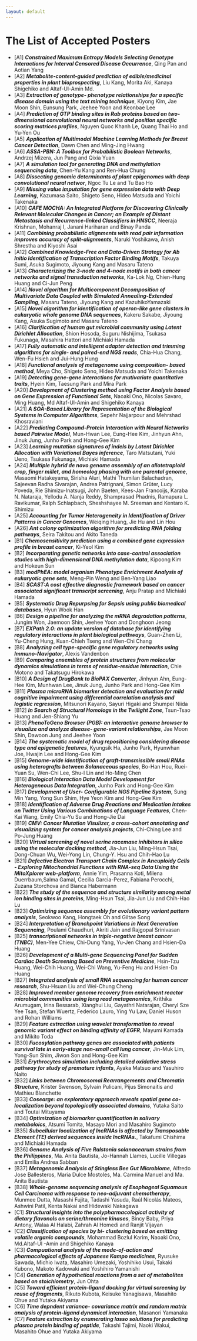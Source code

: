 ```yaml
---
layout: default
---
```


# The List of Accepted Posters

* [A1] __*Constrained Maximum Entropy Models Selecting Genotype Interactions for Interval Censored Disease Occurrence*__, Qing Pan and Aotian Yang
* [A2] __*Metabolite-content-guided prediction of edible/medicinal properties in plant bioprospecting*__, Liu Kang, Morita Aki, Kanaya Shigehiko and Altaf-Ul-Amin Md.
* [A3] __*Extraction of genotype- phenotype relationships for a specific disease domain using the text mining technique*__, Kiyong Kim, Jae Moon Shin, Eunsung Park, Jeehee Yoon and Keonbae Lee
* [A4] __*Prediction of GTP binding sites in Rab proteins based on two- dimensional convolutional neural networks and position specific scoring matrices profiles*__, Nguyen Quoc Khanh Le, Quang Thai Ho and Yu-Yen Ou
* [A5] __*Application of Multimodal Machine Learning Methods for Breast Cancer Detection*__, Dawn Chen and Ming-Jing Hwang
* [A6] __*ASSA-PBN: A Toolbox for Probabilistic Boolean Networks*__, Andrzej Mizera, Jun Pang and Qixia Yuan
* [A7] __*A simulation tool for generating DNA and methylation sequencing data*__, Chen-Yu Kang and Ren-Hua Chung
* [A8] __*Dissecting genomic determinants of plant epigenomes with deep convolutional neural networ*__, Ngoc Tu Le and Tu Bao Ho
* [A9] __*Missing value imputation for gene expression data with Deep Learning*__, Kazumasa Saito, Shigeto Seno, Hideo Matsuda and Yoichi Takenaka
* [A10] __*CAFE MOCHA: An Integrated Platform for Discovering Clinically Relevant Molecular Changes in Cancer; an Example of Distant Metastasis and Recurrence-linked Classifiers in HNSCC*__, Neeraja Krishnan, Mohanraj I, Janani Hariharan and Binay Panda
* [A11] __*Combining probabilistic alignments with read pair information improves accuracy of split-alignments*__, Naruki Yoshikawa, Anish Shrestha and Kiyoshi Asai
* [A12] __*Combined Knowledge-Free and Data-Driven Strategy for Ab Initio Identification of Transcription Factor Binding Motifs*__, Takuya Sumi, Asuka Sugimoto, Jiyoung Kang and Masaru Tateno
* [A13] __*Characterizing the 3-node and 4-node motifs in both cancer networks and signal transduction networks*__, Ka-Lok Ng, Chien-Hung Huang and Ci-Jun Peng
* [A14] __*Novel algorithm for Multicomponent Decomposition of Multivariate Data Coupled with Simulated Annealing-Extended Sampling*__, Masaru Tateno, Jiyoung Kang and KazuhikoYamazaki
* [A15] __*Novel algorithm for identification of operon-like gene clusters in eukaryotic whole genome DNA sequences*__, Kakeru Sakabe, Jiyoung Kang, Asuka Sugimoto and Masaru Tateno
* [A16] __*Clarification of human gut microbial community using Latent Dirichlet Allocation*__, Shion Hosoda, Suguru Nishijima, Tsukasa Fukunaga, Masahira Hattori and Michiaki
Hamada
* [A17] __*Fully automatic and intelligent adapter detection and trimming algorithms for single- and paired-end NGS reads*__, Chia-Hua Chang, Wen-Fu Hsieh and Jui-Hung Hung
* [A18] __*Functional analysis of metagenome using composition- based method*__, Meya Cho, Shigeto Seno, Hideo Matsuda and Yoichi Takenaka
* [A19] __*Detecting gene-gene interactions for mutivariate quantitative traits*__, Hyein Kim, Taesung Park and Mira Park
* [A20] __*Development of Clustering method using Factor Analysis based on Gene Expression of Functional Sets*__, Naoaki Ono, Nicolas Savaro, Ming Huang, Md Altaf-Ul-Amin and Shigehiko Kanaya
* [A21] __*A SOA-Based Library for Representation of the Biological Systems in Computer Algorithms*__, Sepehr Najjarpour and Mehrshad Khosraviani 
* [A22] __*Predicting Compound-Protein Interaction with Neural Networks based Pairwise Model*__, Mun-Hwan Lee, Eung-Hee Kim, Jinhyun Ahn, Jinuk Jung, Junho Park and Hong-Gee Kim 
* [A23] __*Learning mutation signatures of indels by Latent Dirichlet Allocation with Variational Bayes inference*__, Taro Matsutani, Yuki Ueno, Tsukasa Fukunaga, Michiaki Hamada
* [A24] __*Multiple hybrid de novo genome assembly of an allotetraploid crop, finger millet, and homeolog phasing with one parental genome*__, Masaomi Hatakeyama, Sirisha Aluri, Mathi Thumilan Balachadran, Sajeevan Radha Sivarajan, Andrea Patrignani, Simon Grüter, Lucy Poveda, Rie Shimizu-Inatsugi, John Baeten, Kees-Jan Francoijs, Karaba N. Nataraja, Yellodu A. Nanja Reddy, Shamprasad Phadnis, Ramapura L. Ravikumar, Ralph Schlapbach, Sheshshayee M. Sreeman and Kentaro K. Shimizu 
* [A25] __*Accounting for Tumor Heterogeneity in Identification of Driver Patterns in Cancer Genomes*__, Weiqing Huang, Jie Hu and Lin Hou
* [A26] __*Ant colony optimization algorithm for predicting RNA folding pathways*__, Seira Takitou and Akito Taneda
* [B1] __*Chemosensitivity prediction using a combined gene expression profile in breast cancer*__, Ki-Yeol Kim
* [B2] __*Incorporating genetic networks into case-control association studies with high-dimensional DNA methylation data*__, Kipoong Kim and Hokeun Sun
* [B3] __*modPhEA: model organism Phenotype Enrichment Analysis of eukaryotic gene sets*__, Meng-Pin Weng and Ben-Yang Liao
* [B4] __*SCAST:A cost effective diagnostic framework based on cancer associated significant transcript screening*__, Anju Pratap and Michiaki Hamada
* [B5] __*Systematic Drug Repurpsing for Sepsis using public biomedical databases*__, Hyun Wook Han
* [B6] __*Design a pipeline for analyzing the mRNA degradation patterns*__, Jungim Won, Jaemoon Shin, Jeehee Yoon and Donghoon Jeong
* [B7] __*EXPath 2.0: an update version of database for identifying regulatory interactions in plant biological pathways*__, Guan-Zhen Li, Yu-Cheng Hung, Kuan-Chieh Tseng and Wen-Chi Chang
* [B8] __*Analyzing cell type-specific gene regulatory networks using Immuno-Navigator*__, Alexis Vandenbon
* [B9] __*Comparing ensembles of protein structures from molecular dynamics simulations in terms of residue-residue interaction*__, Chie Motono and Takatsugu Hirokawa
* [B10] __*A Design of DrugBank to BioPAX Converter*__, Jinhyun Ahn, Eung-Hee Kim, Munhwan Lee, Jinuk Jung, Junho Park and Hong-Gee Kim
* [B11] __*Plasma microRNA biomarker detection and evaluation for mild cognitive impairment using differential correlation analysis and logistic regression*__, Mitsunori Kayano, Sayuri Higaki and Shumpei Niida
* [B12] __*In Search of Structural Homologs in the Twilight Zone*__, Tsun-Tsao Huang and Jen-Shiang Yu
* [B13] __*PhenoToGeno Browser (PGB): an interactive genome browser to visualize and analyze disease- gene-variant relationships*__, Jae Moon Shin, Dawoon Jung and Jeehee Yoon
* [B14] __*The systematic model of drug repositioning considering disease type and epigenetic features*__, Kyungsik Ha, Junho Park, Hyunwhan Joe, Hwajin Lee and Hong-Gee Kim
* [B15] __*Genome-wide identification of graft-transmissible small RNAs using heterografts between Solanaceous species*__, Bo-Han Hou, Ruei-Yuan Su, Wen-Chi Lee, Shu-I Lin and Ho-Ming Chen
* [B16] __*Biological Interaction Data Model Development for Heterogeneous Data Integration*__, Junho Park and Hong-Gee Kim
* [B17] __*Development of User- Configurable NGS Pipeline System*__, Sung Min Yang, Yong Sun Shim, Hye Yeon Kim and Hong-Gee Kim
* [B18] __*Identification of Adverse Drug Reactions and Medication Intakes on Twitter Using Various Combinations of Language Features*__, Chen-Kai Wang, Emily Chia-Yu Su and Hong-Jie Dai
* [B19] __*CMV: Cancer Mutation Visulizer, a cross-cohort annotating and visualizing system for cancer analysis projects*__, Chi-Ching Lee and Po-Jung Huang
* [B20] __*Virtual screening of novel serine racemase inhibitors in silico using the molecular docking method*__, Jia-Jun Liu, Ming-Hsun Tsai, Dong-Chuan Wu, Wei-Yong Lin, Chung-Y. Hsu and Chih-Hao Lu
* [B21] __*Defective Electron Transport Chain Complex in Aneuploidy Cells - Exploring Mitochondrial Functions with RNA-seq Data Using the MitoXplorer web-platform*__, Annie Yim, Prasanna Koti, Milena Duerrbaum,Salma Gamal, Cecilia Garcia-Perez, Fabiana
Perocchi, Zuzana Storchova and Bianca Habermann
* [B22] __*The study of the sequence and structure similarity among metal ion binding sites in proteins*__, Ming-Hsun Tsai, Jia-Jun Liu and Chih-Hao Lu
* [B23] __*Optimizing sequence assembly for evolutionary variant pattern analysis*__, Seokwoo Kang, Hongtaek Oh and Giltae Song 
* [B24] __*Interpretation of Branchpoint Variations in Next Generation Sequencing*__, Poulami Chaudhuri, Akriti Jain and Rajgopal Srinivasan
* [B25] __*transcriptional networks in triple-negative breast cancer (TNBC)*__, Men-Yee Chiew, Chi-Dung Yang, Yu-Jen Chang and Hsien-Da Huang
* [B26] __*Development of a Multi-gene Sequencing Panel for Sudden Cardiac Death Screening Based on Preventive Medicine*__, Hsin-Tzu Huang, Wei-Chih Huang, Wei-Chi Wang, Yu-Feng Hu and Hsien-Da Huang
* [B27] __*Integrated analysis of small RNA sequencing for human cancer research*__, Shu-Hsuan Liu and Wei-Chung Cheng
* [B28] __*Improved member genome recovery from enrichment reactor microbial communities using long read metagenomics*__, Krithika Arumugam, Irina Bessarab, Xianghui Liu, Gayathri Natarajan, Cheryl Sze Yee Tsan, Stefan Wuertz, Federico Lauro, Ying Yu Law, Daniel Huson and Rohan Williams
* [B29] __*Feature extraction using wavelet transformation to reveal genomic variant effect on binding affinity of EGFR*__, Mayumi Kamada and Mikito Toda
* [B30] __*Fucosylation pathway genes are associated with patients survival late in early-stage non-small cell lung cancer*__, Jin-Muk Lim, Yong-Sun Shim, Jiwon Son and Hong-Gee Kim
* [B31] __*Erythrocytes simulation including detailed oxidative stress pathway for study of premature infants*__, Ayaka Matsuo and Yasuhiro Naito
* [B32] __*Links between Chromosomal Rearrangements and Chromatin Structure*__, Krister Swenson, Sylvain Pulicani, Pijus Simonaitis and Mathieu Blanchette
* [B33] __*Cosearge: an exploratory approach reveals spatial gene co- localization beyond topologically associated domains*__, Yutaka Saito and Toutai Mituyama 
* [B34] __*Optimization of biomarker quantification in salivary metaboloics*__, Atsumi Tomita, Masayo Mori and Masahiro Sugimoto
* [B35] __*Subcellular localization of lncRNAs is affected by Transposable Element (TE) derived sequences inside lncRNAs.*__, Takafumi Chishima and Michiaki Hamada 
* [B36] __*Genome Analysis of Five Ralstonia solanacearum strains from the Philippines*__, Ma. Anita Bautista, Jo-Hannah Llames, Lucille Villegas and Emilia Andrea Sabban
* [B37] __*Metagenomic Analysis of Stingless Bee Gut Microbiome*__, Alfredo Jose Ballesteros, Maria Dulce Mostoles, Ma. Carmina Manuel and Ma. Anita Bautista
* [B38] __*Whole-genome sequencing analysis of Esophageal Squamous Cell Carcinoma with response to neo-adjuvant chemotherapy*__, Munmee Dutta, Masashi Fujita, Tadashi Yasuda, Raúl Nicolás Mateos, Ashwini Patil, Kenta Nakai and Hidewaki Nakagawa 
* [C1] __*Structural insights into the polypharmacological activity of dietary flavonols on serine/threonine kinases*__, Bincy Baby, Priya Antony, Walaa Al Halabi, Zahrah Al Homedi and Ranjit Vijayan
* [C2] __*Classification of species by bi- clustering based on emitting volatile organic compounds*__, Mohammad Bozlul Karim, Naoaki Ono, Md.Altaf-Ul -Amin and Shigehiko Kanaya
* [C3] __*Compuational analysis of the mode-of-action and pharmacological effects of Japanese Kampo medicines*__, Ryusuke Sawada, Michio Iwata, Masahiro Umezaki, Yoshihiko Usui, Takaki Kubono, Makoto Kadowaki and Yoshihiro Yamanishi
* [C4] __*Generation of hypothetical reactions from a set of metabolites based on stoichiometry*__, Jun Ohta
* [C5] __*Toward efficient protein-ligand docking for virtual screening by reuse of fragments*__, Rikuto Kubota, Keisuke Yanagisawa, Masahito Ohue and Yutaka Akiyama 
* [C6] __*Time depndent variance- covariance matrix and random matrix analysis of protein-ligand dynamical interaction*__, Masanori Yamanaka 
* [C7] __*Feature extraction by enumerating lasso solutions for predicting plasma protein binding of peptide*__, Takashi Tajimi, Naoki Wakui, Masahito Ohue and Yutaka Akiyama 
